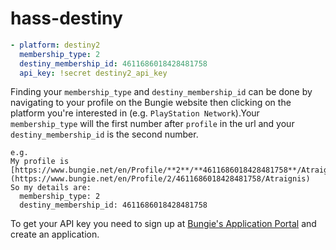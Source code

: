 # hass-destiny

```yaml
- platform: destiny2
  membership_type: 2
  destiny_membership_id: 4611686018428481758
  api_key: !secret destiny2_api_key
```

Finding your `membership_type` and `destiny_membership_id` can be done by navigating to your profile on the Bungie website then clicking on the platform you're interested in (e.g. `PlayStation Network`).Your `membership_type` will the first number after `profile` in the url and your `destiny_membership_id` is the second number.

```
e.g.
My profile is [https://www.bungie.net/en/Profile/**2**/**4611686018428481758**/Atraignis](https://www.bungie.net/en/Profile/2/4611686018428481758/Atraignis)
So my details are:
  membership_type: 2
  destiny_membership_id: 4611686018428481758
```

To get your API key you need to sign up at [Bungie's Application Portal](https://www.bungie.net/en/Application) and create an application.
